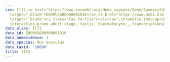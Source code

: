```yaml
---
csv: Ilf2,<a href="https://www.ensembl.org/Homo_sapiens/Gene/Summary?db=core;g=ENSMUSG00000001016"
  target="_blank">ENSMUSG00000001016</a>,<a href="https://www.ncbi.nlm.nih.gov/pubmed/25450459"
  target="_blank"><i class="fas fa-file"></i></a>",chromatin immunoprecipitation assay,direct
  interaction,prime adult stage, testis, Spermatocyte,,,transcriptional regulation,
data_alias: Ilf2
data_id: ENSMUSG00000001016
data_numevidence: 1
data_species: Mus musculus
data_taxid: '10090'
title: Ilf2
---
```

